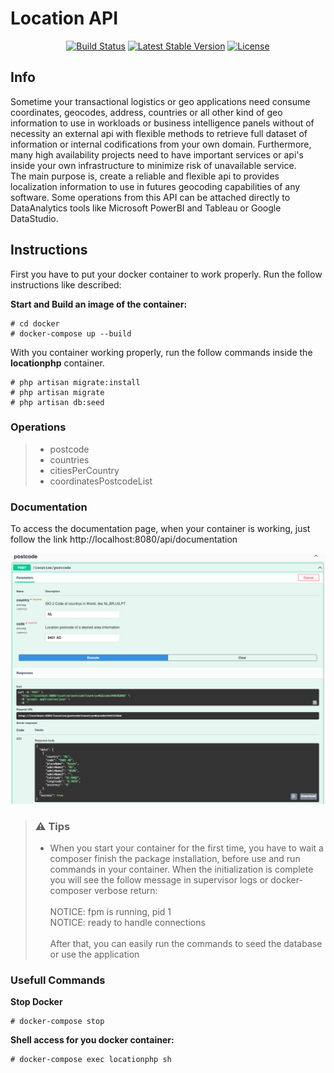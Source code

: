 # Location API

<p align="center">
<a href="https://travis-ci.org/laravel/framework"><img src="https://travis-ci.org/laravel/framework.svg" alt="Build Status"></a>
<a href="https://packagist.org/packages/laravel/framework"><img src="https://poser.pugx.org/laravel/framework/v/stable.svg" alt="Latest Stable Version"></a>
<a href="https://packagist.org/packages/laravel/framework"><img src="https://poser.pugx.org/laravel/framework/license.svg" alt="License"></a>
</p>

Info
----
Sometime your transactional logistics or geo applications need consume coordinates, geocodes, address, countries 
or all other kind of geo information to use in workloads or business intelligence panels without 
of necessity an external api  with flexible methods to retrieve full dataset of information or internal codifications from your own domain. 
Furthermore, many high availability projects need to have important services or api's inside your own infrastructure to minimize risk of unavailable service.   
The main purpose is, create a reliable and flexible api to provides localization information to use in 
futures geocoding capabilities of any software. Some operations from this API can be 
attached directly to DataAnalytics tools like Microsoft PowerBI and Tableau or Google DataStudio.   

Instructions 
----
First you have to put your docker container to work properly. Run the follow instructions like described: 

**Start and Build an image of the container:**
```
# cd docker 
# docker-compose up --build
```

With you container working properly, run the follow commands inside the **locationphp** container. 

```
# php artisan migrate:install 
# php artisan migrate
# php artisan db:seed
```

### Operations
> * postcode
> * countries
> * citiesPerCountry
> * coordinatesPostcodeList

### Documentation

To access the documentation page, when your container is working, just follow the link http://localhost:8080/api/documentation

![alt text](https://github.com/jorgelustosa/location/blob/main/public/img/doc.png?raw=true)


> ### ⚠️ Tips
> * When you start your container for the first time, you have to 
> wait a composer finish the package installation, before use and run commands 
> in your container. When the initialization is complete you will see the follow 
> message in supervisor logs or docker-composer verbose return: <br><br>
>NOTICE: fpm is running, pid 1  <br> NOTICE: ready to handle connections
> <br><br>
> After that, you can easily run the commands to seed the database or use the application 

### Usefull Commands 

**Stop Docker**
```
# docker-compose stop
```
**Shell access for you docker container:**
```
# docker-compose exec locationphp sh
```
